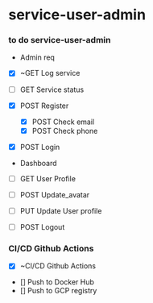 # service-user-admin


### to do service-user-admin


- Admin req
- [x] ~GET Log service
- [ ] GET Service status

- [x] POST Register
    - [x] POST Check email
    - [x] POST Check phone
- [x] POST Login

- Dashboard
- [ ] GET User Profile
- [ ] POST Update_avatar
- [ ] PUT Update User profile

- [ ] POST Logout


### CI/CD Github Actions

- [x] ~CI/CD Github Actions
- [] Push to Docker Hub
- [] Push to GCP registry


